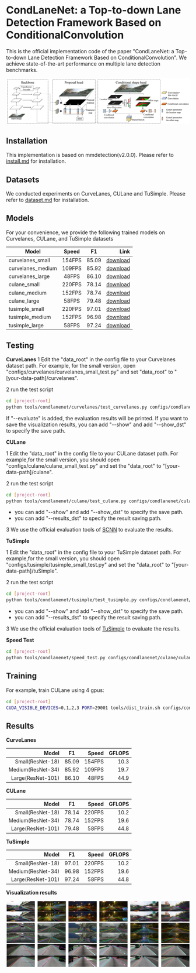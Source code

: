 # CondLaneNet: a Top-to-down Lane Detection Framework Based on ConditionalConvolution
This is the official implementation code of the paper "CondLaneNet: a Top-to-down Lane Detection Framework Based on ConditionalConvolution".
We achieve state-of-the-art performance on multiple lane detection benchmarks.

![Architecture,](images/scheme.png)

## Installation


This implementation is based on mmdetection(v2.0.0). Please refer to [install.md](docs/install.md) for installation.

## Datasets
We conducted experiments on CurveLanes, CULane and TuSimple. Please refer to [dataset.md](dataset.md) for installation. 

## Models
For your convenience, we provide the following trained models on Curvelanes, CULane, and TuSimple datasets

Model | Speed | F1 | Link
--- |:---:|:---:|---:
curvelanes_small | 154FPS | 85.09 | [download](https://virutalbuy-public.oss-cn-hangzhou.aliyuncs.com/share/CondLaneNet/models/curvelanes/curvelanes_small.pth)
curvelanes_medium | 109FPS | 85.92 | [download](https://virutalbuy-public.oss-cn-hangzhou.aliyuncs.com/share/CondLaneNet/models/curvelanes/curvelanes_medium.pth)
curvelanes_large | 48FPS | 86.10 | [download](https://virutalbuy-public.oss-cn-hangzhou.aliyuncs.com/share/CondLaneNet/models/curvelanes/curvelanes_large.pth)
culane_small | 220FPS | 78.14 | [download](https://virutalbuy-public.oss-cn-hangzhou.aliyuncs.com/share/CondLaneNet/models/culane/culane_small.pth)
culane_medium | 152FPS | 78.74 | [download](https://virutalbuy-public.oss-cn-hangzhou.aliyuncs.com/share/CondLaneNet/models/culane/culane_medium.pth)
culane_large | 58FPS | 79.48 | [download](https://virutalbuy-public.oss-cn-hangzhou.aliyuncs.com/share/CondLaneNet/models/culane/culane_large.pth)
tusimple_small | 220FPS | 97.01 | [download](https://virutalbuy-public.oss-cn-hangzhou.aliyuncs.com/share/CondLaneNet/models/tusimple/tusimple_small.pth)
tusimple_medium | 152FPS | 96.98 | [download](https://virutalbuy-public.oss-cn-hangzhou.aliyuncs.com/share/CondLaneNet/models/tusimple/tusimple_medium.pth)
tusimple_large | 58FPS | 97.24 | [download](https://virutalbuy-public.oss-cn-hangzhou.aliyuncs.com/share/CondLaneNet/models/tusimple/tusimple_large.pth)

## Testing
**CurveLanes**
1 Edit the "data_root" in the config file to your Curvelanes dataset path. 
For example, for the small version, open "configs/curvelanes/curvelanes_small_test.py" and 
set "data_root" to "[your-data-path]/curvelanes".

2 run the test script

``` bash
cd [project-root]
python tools/condlanenet/curvelanes/test_curvelanes.py configs/condlanenet/curvelanes/curvelanes_small_test.py [model-path] --evaluate
```
If "--evaluate" is added, the evaluation results will be printed.
If you want to save the visualization results, you can add "--show" and add "--show_dst" to specify the save path.

**CULane**

1 Edit the "data_root" in the config file to your CULane dataset path. 
For example,for the small version, you should open "configs/culane/culane_small_test.py" and 
set the "data_root" to "[your-data-path]/culane".

2 run the test script

``` bash
cd [project-root]
python tools/condlanenet/culane/test_culane.py configs/condlanenet/culane/culane_small_test.py [model-path]
```

- you can add "--show" and add "--show_dst" to specify the save path.
- you can add "--results_dst" to specify the result saving path.

3 We use the official evaluation tools of [SCNN](https://github.com/XingangPan/SCNN) to evaluate the results. 

**TuSimple**

1 Edit the "data_root" in the config file to your TuSimple dataset path. 
For example,for the small version, you should open "configs/tusimple/tusimple_small_test.py" and 
set the "data_root" to "[your-data-path]/tuSimple".

2 run the test script

``` bash
cd [project-root]
python tools/condlanenet/tusimple/test_tusimple.py configs/condlanenet/tusimple/tusimple_small_test.py [model-path]
```

- you can add "--show" and add "--show_dst" to specify the save path.
- you can add "--results_dst" to specify the result saving path.

3 We use the official evaluation tools of [TuSimple](https://github.com/TuSimple/tusimple-benchmark) to evaluate the results. 

**Speed Test**

``` bash
cd [project-root]
python tools/condlanenet/speed_test.py configs/condlanenet/culane/culane_small_test.py [model-path]
```


## Training

For example, train CULane using 4 gpus:

``` bash
cd [project-root]
CUDA_VISIBLE_DEVICES=0,1,2,3 PORT=29001 tools/dist_train.sh configs/condlanenet/culane/culane_small_train.py 4 --no-validate 
```

## Results


**CurveLanes**

Model | F1 |Speed | GFLOPS 
---:|:---:|---:|---:
Small(ResNet-18) |85.09 |154FPS |10.3
Medium(ResNet-34) |85.92 |109FPS |19.7
Large(ResNet-101) |86.10 |48FPS |44.9

**CULane**

Model | F1 |Speed | GFLOPS 
---:|:---:|---:|---:
Small(ResNet-18) |78.14 |220FPS |10.2
Medium(ResNet-34) |78.74 |152FPS |19.6
Large(ResNet-101) |79.48 |58FPS |44.8

**TuSimple**

Model | F1 |Speed | GFLOPS 
---:|:---:|---:|---:
Small(ResNet-18) |97.01 |220FPS |10.2
Medium(ResNet-34) |96.98 |152FPS |19.6
Large(ResNet-101) |97.24 |58FPS |44.8


**Visualization results**

![Results](images/result.png)